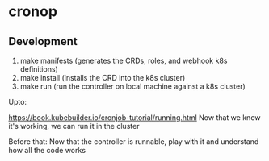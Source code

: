 # cronop

## Development
1. make manifests (generates the CRDs, roles, and webhook k8s definitions)
2. make install (installs the CRD into the k8s cluster)
3. make run (run the controller on local machine against a k8s cluster)

Upto:

https://book.kubebuilder.io/cronjob-tutorial/running.html
Now that we know it's working, we can run it in the cluster

Before that: Now that the controller is runnable, play with it and understand how all the code works
